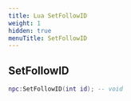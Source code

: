 ```yaml
---
title: Lua SetFollowID
weight: 1
hidden: true
menuTitle: SetFollowID
---
```

## SetFollowID
```lua
npc:SetFollowID(int id); -- void
```